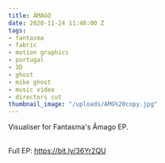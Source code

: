 ```yaml
---
title: ÂMAGO
date: 2020-11-24 11:48:00 Z
tags:
- fantasma
- fabric
- motion graphics
- portugal
- 3D
- ghost
- mike ghost
- music video
- directors cut
thumbnail_image: "/uploads/AMG%20copy.jpg"
---
```


Visualiser for Fantasma's Âmago EP.<br>

<br>Full EP:
https://bit.ly/36Yr2QU<br>
